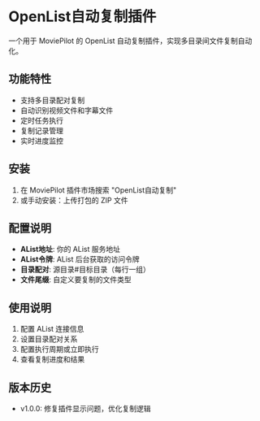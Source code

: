 # OpenList自动复制插件

一个用于 MoviePilot 的 OpenList 自动复制插件，实现多目录间文件复制自动化。

## 功能特性

- 支持多目录配对复制
- 自动识别视频文件和字幕文件
- 定时任务执行
- 复制记录管理
- 实时进度监控

## 安装

1. 在 MoviePilot 插件市场搜索 "OpenList自动复制"
2. 或手动安装：上传打包的 ZIP 文件

## 配置说明

- **AList地址**: 你的 AList 服务地址
- **AList令牌**: AList 后台获取的访问令牌
- **目录配对**: 源目录#目标目录（每行一组）
- **文件尾缀**: 自定义要复制的文件类型

## 使用说明

1. 配置 AList 连接信息
2. 设置目录配对关系
3. 配置执行周期或立即执行
4. 查看复制进度和结果

## 版本历史

- v1.0.0: 修复插件显示问题，优化复制逻辑